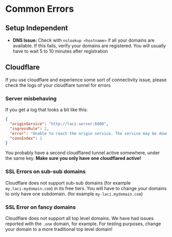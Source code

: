 # Common Errors
## Setup Independent

- **DNS Issue:** Check with ``nslookup <hostname>`` if all your domains are available. If this fails, verify your domains are registered. You will usually
have to wait 5 to 10 minutes after registration

## Cloudflare
If you use cloudflare and experience some sort of connectivity issue, please check the logs of your cloudflare tunnel for errors

### Server misbehaving
If you get a log that looks a bit like this:
```json
{
  "originService": "http://laci-server:6000",
  "ingressRule": 2,
  "error": "Unable to reach the origin service. The service may be down or it may not be responding to traffic from cloudflared: dial tcp: lookup laci-server on 127.0.0.53:53: server misbehaving",
  "connIndex": 1
}
```
You probably have a second cloudflared tunnel active somewhere, under the same key. **Make sure you only have one cloudflared active!**

### SSL Errors on sub-sub domains
Cloudflare does not support sub-sub domains (for example ``my.laci.mydomain.com``) in its free tiers. You will have to change 
your domains to only have one subdomain. (for example ``my-laci.mydomain.com``)

### SSL Error on fancy domains
Cloudflare does not support all top level domains. We have had issues reported with the ``.one`` domain, for example. For testing purposes,
change your domain to a more traditional top level domain!